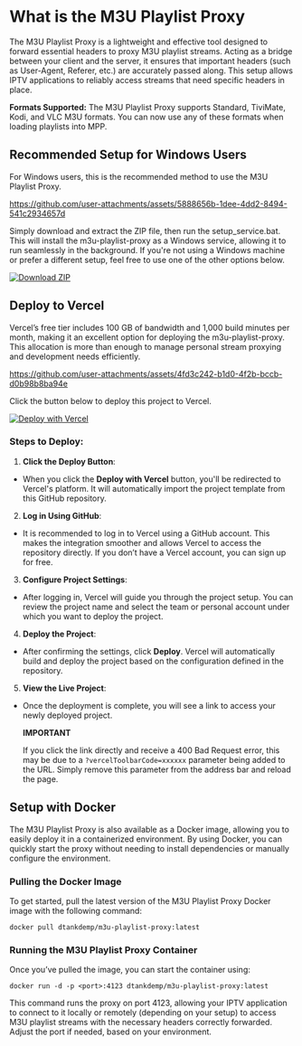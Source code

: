 # What is the M3U Playlist Proxy

The M3U Playlist Proxy is a lightweight and effective tool designed to forward essential headers to proxy M3U playlist streams. Acting as a bridge between your client and the server, it ensures that important headers (such as User-Agent, Referer, etc.) are accurately passed along. This setup allows IPTV applications to reliably access streams that need specific headers in place.

**Formats Supported:** The M3U Playlist Proxy supports Standard, TiviMate, Kodi, and VLC M3U formats. You can now use any of these formats when loading playlists into MPP.

## Recommended Setup for Windows Users

For Windows users, this is the recommended method to use the M3U Playlist Proxy.

https://github.com/user-attachments/assets/5888656b-1dee-4dd2-8494-541c2934657d

Simply download and extract the ZIP file, then run the setup_service.bat. This will install the m3u-playlist-proxy as a Windows service, allowing it to run seamlessly in the background. If you're not using a Windows machine or prefer a different setup, feel free to use one of the other options below.

[![Download ZIP](https://img.shields.io/badge/Download-ZIP-brightgreen)](https://github.com/dtankdempse/m3u-playlist-proxy/raw/refs/heads/main/win/m3u-playlist-proxy.zip)

## Deploy to Vercel

Vercel’s free tier includes 100 GB of bandwidth and 1,000 build minutes per month, making it an excellent option for deploying the m3u-playlist-proxy. This allocation is more than enough to manage personal stream proxying and development needs efficiently.

https://github.com/user-attachments/assets/4fd3c242-b1d0-4f2b-bccb-d0b98b8ba94e

Click the button below to deploy this project to Vercel.

[![Deploy with Vercel](https://vercel.com/button)](https://vercel.com/import/project?template=https://github.com/dtankdempse/m3u-playlist-proxy)

### Steps to Deploy:

1. **Click the Deploy Button**:
- When you click the **Deploy with Vercel** button, you'll be redirected to Vercel's platform. It will automatically import the project template from this GitHub repository.

2. **Log in Using GitHub**:
- It is recommended to log in to Vercel using a GitHub account. This makes the integration smoother and allows Vercel to access the repository directly. If you don’t have a Vercel account, you can sign up for free.

3. **Configure Project Settings**:
- After logging in, Vercel will guide you through the project setup. You can review the project name and select the team or personal account under which you want to deploy the project.

4. **Deploy the Project**:
- After confirming the settings, click **Deploy**. Vercel will automatically build and deploy the project based on the configuration defined in the repository.

5. **View the Live Project**:
- Once the deployment is complete, you will see a link to access your newly deployed project.

   **IMPORTANT**

   If you click the link directly and receive a 400 Bad Request error, this may be due to a `?vercelToolbarCode=xxxxxx` parameter being added to the URL. Simply remove this parameter from the address bar and reload the page.

## Setup with Docker

The M3U Playlist Proxy is also available as a Docker image, allowing you to easily deploy it in a containerized environment. By using Docker, you can quickly start the proxy without needing to install dependencies or manually configure the environment.

### Pulling the Docker Image

To get started, pull the latest version of the M3U Playlist Proxy Docker image with the following command:

`docker pull dtankdemp/m3u-playlist-proxy:latest`

### Running the M3U Playlist Proxy Container

Once you’ve pulled the image, you can start the container using:

`docker run -d -p <port>:4123 dtankdemp/m3u-playlist-proxy:latest`

This command runs the proxy on port 4123, allowing your IPTV application to connect to it locally or remotely (depending on your setup) to access M3U playlist streams with the necessary headers correctly forwarded. Adjust the port if needed, based on your environment.
